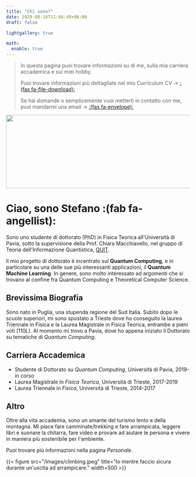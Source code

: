 ```yaml
---
title: "Chi sono?"
date: 2020-08-16T11:04:49+08:00
draft: false

lightgallery: true

math:
  enable: true
---
```


> In questa pagina puoi trovare informazioni su di me, sulla mia carriera accademica e sui miei hobby.
>
> Puoi trovare informazioni più dettagliate nel mio Curriculum CV -> [:(fas fa-file-download):](/documents/cv.pdf)
>
> Se hai domande o semplicemente vuoi metterti in contatto con me, puoi mandarmi una email -> [:(fas fa-envelope):](mailto:mangini.stfn@gmail.com)

<p align="center">
  <img width="600" height="200" src="/images/profile2.png">
</p>  

# Ciao, sono Stefano :(fab fa-angellist):
Sono uno studente di dottorato (PhD) in Fisica Teorica all'Università di Pavia, sotto la supervisione della Prof. Chiara Macchiavello, nel gruppo di Teoria dell'Informazione Quantistica, [QUIT](https://www.qubit.it/).

Il mio progetto di dottorato è incentrato sul **Quantum Computing**, e in particolare su una delle sue più interessanti applicazioni, il **Quantum Machine Learning**.
In genere, sono molto interessato ad argomenti che si trovano al confine fra Quantum Computing e Theoretical Computer Science.

## Brevissima Biografia

Sono nato in Puglia, una stupenda regione del Sud Italia. Subito dopo le scuole superiori, mi sono spostato a Trieste dove ho conseguito la laurea Triennale in Fisica e la Laurea Magistrale in Fisica Teorica, entrambe a pieni voti (110L). Al momento mi trovo a Pavia, dove ho appena iniziato il Dottorato su tematiche di *Quantum Computing*.

## Carriera Accademica  

* Studente di Dottorato su _Quantum Computing_, Università di Pavia, 2019-in corso
* Laurea Magistrale in _Fisica Teorica_, Università di Trieste, 2017-2019
* Laurea Triennale in _Fisica_, Università di Trieste, 2014-2017  

## Altro  
Oltre alla vita accademia, sono un amante del turismo lento e della montagna. Mi piace fare camminate/trekking e fare arrampicata, leggere libri e suonare la chitarra, fare video e provare ad aiutare le persona e vivere in maniera più sostenibile per l'ambiente.


Puoi trovare più informazioni nella pagina _Personale_.  

{{< figure src="/images/climbing.jpeg" title="Io mentre faccio sicura durante un'uscita ad arrampicare." width=500 >}}
